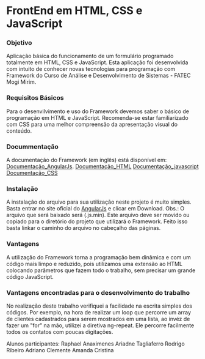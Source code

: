 # FrontEnd em HTML, CSS e JavaScript

### Objetivo

Aplicação básica do funcionamento de um formulário programado totalmente em HTML, CSS e JavaScript.
Esta aplicação foi desenvolvida com intuito de conhecer novas tecnologias para programação com Framework do Curso de Análise e Desenvolvimento de Sistemas - FATEC Mogi Mirim.

### Requisitos Básicos
Para o desenvilvimento e uso do Framework devemos saber o básico de programação em HTML e JavaScript. Recomenda-se estar familiarizado com CSS para uma melhor compreensão da apresentação visual do conteúdo.

### Docummentação
A documentação do Framework (em inglês) está disponível em: 
[Documentação_AngularJs](https://docs.angularjs.org/guide).
[Documentação_HTML](https://developer.mozilla.org/pt-BR/docs/Web/HTML)
[Documentação_javascript](https://developer.mozilla.org/pt-BR/docs/Web/JavaScript)
[Documentação_CSS](https://developer.mozilla.org/pt-BR/docs/Web/CSS)


### Instalação
A instalação do arquivo para sua utilização neste projeto é muito simples. 
Basta entrar no site oficial do [AngularJs](https://angularjs.org/) e clicar em Download.
Obs.: O arquivo que será baixado será (.js.min).
Este arquivo deve ser movido ou copiado para o diretório do projeto que utilizará o Framework. 
Feito isso basta linkar o caminho do arquivo no cabeçalho das páginas.

### Vantagens
A utilização do Framework torna a programação bem dinâmica e com um código mais limpo e reduzido, pois utilizamos uma extensão ao HTML colocando parâmetros que fazem todo o trabalho, sem precisar um grande código JavaScript.

### Vantagens encontradas para o desenvolvimento do trabalho
No realização deste trabalho verifiquei a facilidade na escrita simples dos códigos. Por exemplo, na hora de realizar um loop que percorre um array de clientes cadastrados para serem mostrados em uma lista, ao invéz de fazer um "for" na mão, utilizei a diretiva ng-repeat. Ele percorre facilmente todos os contatos com poucas digitações.

Alunos participantes: 
Raphael Anaximenes
Ariadne Tagliaferro
Rodrigo Ribeiro
Adriano Clemente
Amanda Cristina